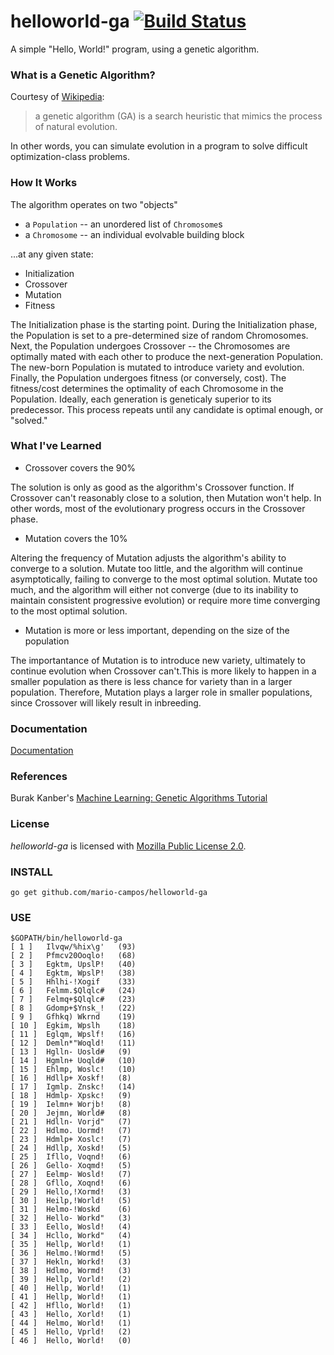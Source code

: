 # helloworld-ga [![Build Status](https://travis-ci.org/mario-campos/helloworld-ga.svg)](https://travis-ci.org/mario-campos/helloworld-ga)

A simple "Hello, World!" program, using a genetic algorithm.

### What is a Genetic Algorithm?

Courtesy of [Wikipedia][1]:
>a genetic algorithm (GA) is a search heuristic that mimics the process of natural evolution.

In other words, you can simulate evolution in a program to solve difficult optimization-class problems.

### How It Works

The algorithm operates on two "objects"

* a `Population` -- an unordered list of `Chromosome`s
* a `Chromosome` -- an individual evolvable building block

...at any given state:

* Initialization
* Crossover
* Mutation
* Fitness

The Initialization phase is the starting point. During the Initialization phase, the Population is set to a pre-determined size of random Chromosomes. Next, the Population undergoes Crossover -- the Chromosomes are optimally mated with each other to produce the next-generation Population. The new-born Population is mutated to introduce variety and evolution. Finally, the Population undergoes fitness (or conversely, cost). The fitness/cost determines the optimality of each Chromosome in the Population. Ideally, each generation is  geneticaly superior to its predecessor. This process repeats until any candidate is optimal enough, or "solved."

### What I've Learned

* Crossover covers the 90%

The solution is only as good as the algorithm's Crossover function. If Crossover can't reasonably close to a solution, then Mutation won't help. In other words, most of the evolutionary progress occurs in the Crossover phase.

* Mutation covers the 10%

Altering the frequency of Mutation adjusts the algorithm's ability to converge to a solution. Mutate too little, and the algorithm will continue asymptotically, failing to converge to the most optimal solution. Mutate too much, and the algorithm will either not converge (due to its inability to maintain consistent progressive evolution) or require more time converging to the most optimal solution.

* Mutation is more or less important, depending on the size of the population

The importantance of Mutation is to introduce new variety, ultimately to continue evolution when Crossover can't.This is more likely to happen in a smaller population as there is less chance for variety than in a larger population. Therefore, Mutation plays a larger role in smaller populations, since Crossover will likely result in inbreeding.

### Documentation

[Documentation][3]

### References

Burak Kanber's [Machine Learning: Genetic Algorithms Tutorial][4]

### License

*helloworld-ga* is licensed with [Mozilla Public License 2.0][2].

### INSTALL

```
go get github.com/mario-campos/helloworld-ga
```

### USE

```
$GOPATH/bin/helloworld-ga
[ 1 ]   Ilvqw/%hix\g'   (93)
[ 2 ]   Pfmcv20Ooqlo!   (68)
[ 3 ]   Egktm, UpslP!   (40)
[ 4 ]   Egktm, WpslP!   (38)
[ 5 ]   Hhlhi-!Xogif    (33)
[ 6 ]   Felmm.$Qlqlc#   (24)
[ 7 ]   Felmq+$Qlqlc#   (23)
[ 8 ]   Gdomp+$Ynsk_!   (22)
[ 9 ]   Gfhkq) Wkrnd    (19)
[ 10 ]  Egkim, Wpslh    (18)
[ 11 ]  Eglqm, Wpslf!   (16)
[ 12 ]  Demln*"Woqld!   (11)
[ 13 ]  Hglln- Uosld#   (9)
[ 14 ]  Hgmln+ Uoqld#   (10)
[ 15 ]  Ehlmp, Woslc!   (10)
[ 16 ]  Hdllp+ Xoskf!   (8)
[ 17 ]  Igmlp. Znskc!   (14)
[ 18 ]  Hdmlp- Xpskc!   (9)
[ 19 ]  Ielmn+ Worjb!   (8)
[ 20 ]  Jejmn, World#   (8)
[ 21 ]  Hdlln- Vorjd"   (7)
[ 22 ]  Hdlmo. Uormd!   (7)
[ 23 ]  Hdmlp+ Xoslc!   (7)
[ 24 ]  Hdllp, Xoskd!   (5)
[ 25 ]  Ifllo, Voqnd!   (6)
[ 26 ]  Gello- Xoqmd!   (5)
[ 27 ]  Eelmp- Wosld!   (7)
[ 28 ]  Gfllo, Xoqnd!   (6)
[ 29 ]  Hello,!Xormd!   (3)
[ 30 ]  Heilp,!World!   (5)
[ 31 ]  Helmo-!Woskd    (6)
[ 32 ]  Hello- Workd"   (3)
[ 33 ]  Eello, Wosld!   (4)
[ 34 ]  Hcllo, Workd"   (4)
[ 35 ]  Hellp, World!   (1)
[ 36 ]  Helmo.!Wormd!   (5)
[ 37 ]  Hekln, Workd!   (3)
[ 38 ]  Hdlmo, Wormd!   (3)
[ 39 ]  Hellp, Vorld!   (2)
[ 40 ]  Hellp, World!   (1)
[ 41 ]  Hellp, World!   (1)
[ 42 ]  Hfllo, World!   (1)
[ 43 ]  Hello, Xorld!   (1)
[ 44 ]  Helmo, World!   (1)
[ 45 ]  Hello, Vprld!   (2)
[ 46 ]  Hello, World!   (0)
```

[1]:http://en.wikipedia.org/w/index.php?title=Genetic_algorithm&oldid=516133477
[2]:http://www.mozilla.org/MPL/2.0/
[3]:http://go.pkgdoc.org/github.com/iamrekcah/helloworld-ga/src/hwga
[4]:http://burakkanber.com/blog/machine-learning-genetic-algorithms-part-1-javascript/
